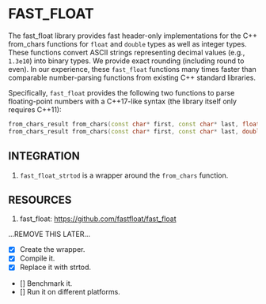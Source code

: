 # FAST_FLOAT

The fast_float library provides fast header-only implementations for the C++ from_chars
functions for `float` and `double` types as well as integer types.  These functions convert ASCII strings representing decimal values (e.g., `1.3e10`) into binary types. We provide exact rounding (including
round to even). In our experience, these `fast_float` functions many times faster than comparable number-parsing functions from existing C++ standard libraries.

Specifically, `fast_float` provides the following two functions to parse floating-point numbers with a C++17-like syntax (the library itself only requires C++11):

```C++
from_chars_result from_chars(const char* first, const char* last, float& value, ...);
from_chars_result from_chars(const char* first, const char* last, double& value, ...);
```

## INTEGRATION

1. `fast_float_strtod` is a wrapper around the `from_chars` function.

## RESOURCES

1. fast_float: https://github.com/fastfloat/fast_float


...REMOVE THIS LATER...

- [x] Create the wrapper.
- [x] Compile it.
- [x] Replace it with strtod.
- [] Benchmark it.
- [] Run it on different platforms.

